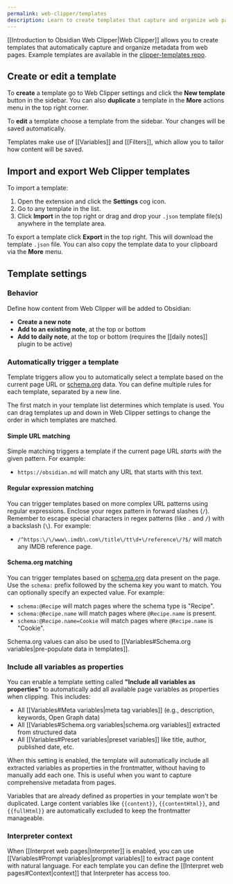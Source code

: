```yaml
---
permalink: web-clipper/templates
description: Learn to create templates that capture and organize web page metadata automatically with Web Clipper.
---
```

[[Introduction to Obsidian Web Clipper|Web Clipper]] allows you to create templates that automatically capture and organize metadata from web pages. Example templates are available in the [clipper-templates repo](https://github.com/kepano/clipper-templates). 

## Create or edit a template

To **create** a template go to Web Clipper settings and click the **New template** button in the sidebar. You can also **duplicate** a template in the **More** actions menu in the top right corner.

To **edit** a template choose a template from the sidebar. Your changes will be saved automatically.

Templates make use of [[Variables]] and [[Filters]], which allow you to tailor how content will be saved.

## Import and export Web Clipper templates

To import a template:

1. Open the extension and click the **Settings** cog icon.
2. Go to any template in the list.
3. Click **Import** in the top right or drag and drop your `.json` template file(s) anywhere in the template area.

To export a template click **Export** in the top right. This will download the template `.json` file. You can also copy the template data to your clipboard via the **More** menu.

## Template settings

### Behavior

Define how content from Web Clipper will be added to Obsidian:

- **Create a new note**
- **Add to an existing note**, at the top or bottom
- **Add to daily note**, at the top or bottom (requires the [[daily notes]] plugin to be active)

### Automatically trigger a template

Template triggers allow you to automatically select a template based on the current page URL or [schema.org](https://schema.org/) data. You can define multiple rules for each template, separated by a new line.

The first match in your template list determines which template is used. You can drag templates up and down in Web Clipper settings to change the order in which templates are matched.

#### Simple URL matching

Simple matching triggers a template if the current page URL *starts with* the given pattern. For example:

- `https://obsidian.md` will match any URL that starts with this text.

#### Regular expression matching

You can trigger templates based on more complex URL patterns using regular expressions. Enclose your regex pattern in forward slashes (`/`). Remember to escape special characters in regex patterns (like `.` and `/`) with a backslash (`\`). For example:

- `/^https:\/\/www\.imdb\.com\/title\/tt\d+\/reference\/?$/` will match any IMDB reference page.

#### Schema.org matching

You can trigger templates based on [schema.org](https://schema.org/) data present on the page. Use the `schema:` prefix followed by the schema key you want to match. You can optionally specify an expected value. For example:

- `schema:@Recipe` will match pages where the schema type is "Recipe".
- `schema:@Recipe.name` will match pages where `@Recipe.name` is present.
- `schema:@Recipe.name=Cookie` will match pages where `@Recipe.name` is "Cookie".

Schema.org values can also be used to [[Variables#Schema.org variables|pre-populate data in templates]].

### Include all variables as properties

You can enable a template setting called **"Include all variables as properties"** to automatically add all available page variables as properties when clipping. This includes:

- All [[Variables#Meta variables|meta tag variables]] (e.g., description, keywords, Open Graph data)
- All [[Variables#Schema.org variables|schema.org variables]] extracted from structured data
- All [[Variables#Preset variables|preset variables]] like title, author, published date, etc.

When this setting is enabled, the template will automatically include all extracted variables as properties in the frontmatter, without having to manually add each one. This is useful when you want to capture comprehensive metadata from pages.

Variables that are already defined as properties in your template won't be duplicated. Large content variables like `{{content}}`, `{{contentHtml}}`, and `{{fullHtml}}` are automatically excluded to keep the frontmatter manageable.

### Interpreter context

When [[Interpret web pages|Interpreter]] is enabled, you can use [[Variables#Prompt variables|prompt variables]] to extract page content with natural language. For each template you can define the [[Interpret web pages#Context|context]] that Interpreter has access too. 